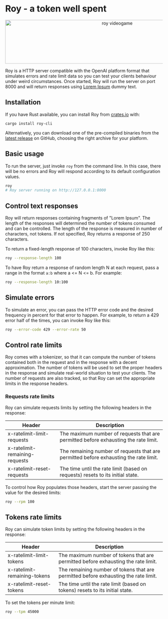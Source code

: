 # Roy - a token well spent

<p align="center">
<img width="700" height="140" alt="roy videogame" src="https://github.com/user-attachments/assets/81801b89-ba5e-4122-82b3-29743aa11147" />
</p>

Roy is a HTTP server compatible with the OpenAI platform format that simulates errors and rate limit data so you can
test your clients behaviour under weird circumstances. Once started, Roy will run the server on port 8000 and will
return responses using [Lorem Ipsum](https://www.lipsum.com/) dummy text.

## Installation

If you have Rust available, you can install Roy from [crates.io](https://crates.io/) with:
```
cargo install roy-cli
```

Alternatively, you can download one of the pre-compiled binaries from the
[latest release](https://github.com/masci/roy/releases) on GitHub, choosing the right archive for your platform.

## Basic usage

To run the server, just invoke `roy` from the command line. In this case, there will be no errors and Roy will
respond according to its default configuration values.
```sh
roy
# Roy server running on http://127.0.0.1:8000
```

## Control text responses

Roy will return responses containing fragments of "Lorem Ipsum". The length of the responses will determined the
number of tokens consumed and can be controlled. The length of the response is measured in number of characters, not
tokens. If not specified, Roy returns a response of 250 characters.

To return a fixed-length response of 100 characters, invoke Roy like this:

```sh
roy --response-length 100
```

To have Roy return a response of random length N at each request, pass a range in the format `a:b` where a <= N <= b.
For example:

```sh
roy --response-length 10:100
```

## Simulate errors

To simulate an error, you can pass the HTTP error code and the desired frequency in percent for that error to happen.
For example, to return a 429 error half of the times, you can invoke Roy like this:

```sh
roy --error-code 429 --error-rate 50
```

## Control rate limits

Roy comes with a tokenizer, so that it can compute the number of tokens contained both in the request and in the
response with a decent approximation. The number of tokens will be used to set the proper headers in the response and
simulate real-world situation to test your clients. The number of requests are also tracked, so that Roy can set the
appropriate limits in the response headers.

### Requests rate limits

Roy can simulate requests limits by setting the following headers in the response:

| Header | Description |
| ------ | ----------- |
| x-ratelimit-limit-requests | The maximum number of requests that are permitted before exhausting the rate limit. |
| x-ratelimit-remaining-requests | The remaining number of requests that are permitted before exhausting the rate limit. |
| x-ratelimit-reset-requests | The time until the rate limit (based on requests) resets to its initial state. |

To control how Roy populates those headers, start the server passing the value for the desired limits:

```sh
roy --rpm 100
```

## Tokens rate limits

Roy can simulate token limits by setting the following headers in the response:

| Header | Description |
| ------ | ----------- |
| x-ratelimit-limit-tokens | The maximum number of tokens that are permitted before exhausting the rate limit. |
| x-ratelimit-remaining-tokens | The remaining number of tokens that are permitted before exhausting the rate limit. |
| x-ratelimit-reset-tokens | The time until the rate limit (based on tokens) resets to its initial state. |

To set the tokens per minute limit:

```sh
roy --tpm 45000
```
